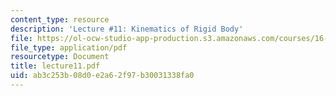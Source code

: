 ```yaml
---
content_type: resource
description: 'Lecture #11: Kinematics of Rigid Body'
file: https://ol-ocw-studio-app-production.s3.amazonaws.com/courses/16-61-aerospace-dynamics-spring-2003/ab3c253b08d0e2a62f97b30031338fa0_lecture11.pdf
file_type: application/pdf
resourcetype: Document
title: lecture11.pdf
uid: ab3c253b-08d0-e2a6-2f97-b30031338fa0
---
```


